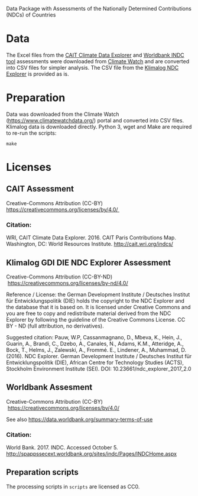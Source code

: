 Data Package with Assessments of the Nationally Determined Contributions (NDCs) of
Countries


# Data

The Excel files from the [CAIT Climate Data Explorer](http://cait.wri.org/indcs/)
and [Worldbank INDC tool](http://indc.worldbank.org/) assessments were downloaded
from [Climate Watch](https://www.climatewatchdata.org/)
and are converted into CSV files for simpler analysis.
The CSV file from the [Klimalog NDC Explorer](https://klimalog.die-gdi.de/ndc/) is provided as is.


# Preparation

Data was downloaded from the Climate Watch (https://www.climatewatchdata.org/)
portal and converted into CSV files. Klimalog data is downloaded directly.
Python 3, wget and Make are required to re-run the scripts:

    make


# Licenses

## CAIT Assessment

Creative-Commons Attribution (CC-BY) https://creativecommons.org/licenses/by/4.0/ 

### Citation:

WRI, CAIT Climate Data Explorer. 2016. CAIT Paris Contributions Map. Washington, DC: World Resources Institute. http://cait.wri.org/indcs/

## Klimalog GDI DIE NDC Explorer Assessment

Creative-Commons Attribution (CC-BY-ND)  https://creativecommons.org/licenses/by-nd/4.0/

Reference / License: the German Development Institute / Deutsches Institut für Entwicklungspolitik (DIE) holds the copyright to the NDC Explorer and the database that it is based on. It is licensed under Creative Commons and you are free to copy and redistribute material derived from the NDC Explorer by following the guideline of the Creative Commons License.
CC BY - ND (full attribution, no derivatives).

Suggested citation:
Pauw, W.P, Cassanmagnano, D., Mbeva, K., Hein, J., Guarin, A., Brandi, C., Dzebo, A., Canales, N., Adams, K.M., Atteridge, A., Bock, T., Helms, J., Zalewski, A., Frommé. E., Lindener, A., Muhammad, D. (2016). NDC Explorer. German Development Institute / Deutsches Institut für Entwicklungspolitik (DIE), African Centre for Technology Studies (ACTS), Stockholm Environment Institute (SEI). DOI: 10.23661/ndc_explorer_2017_2.0

## Worldbank Assesment

Creative-Commons Attribution (CC-BY)  https://creativecommons.org/licenses/by/4.0/

See also https://data.worldbank.org/summary-terms-of-use

### Citation:

World Bank. 2017. INDC. Accessed October 5. http://spappssecext.worldbank.org/sites/indc/Pages/INDCHome.aspx

## Preparation scripts

The processing scripts in `scripts` are licensed as CC0.
